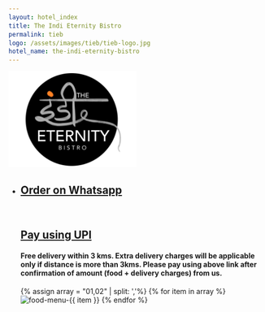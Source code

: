 ```yaml
---
layout: hotel_index
title: The Indi Eternity Bistro
permalink: tieb
logo: /assets/images/tieb/tieb-logo.jpg
hotel_name: the-indi-eternity-bistro
---
```

<img src="/assets/images/tieb/tieb-logo.jpg" height="50%" width="50%">
<ul>
<li> 
<h2>
<a href="https://api.whatsapp.com/send?phone=+919834618102&text=Welcome+to+%F0%9F%8D%94%F0%9F%8D%9F%2AThe+Indi+Eternity+Bistro%2A%F0%9F%8D%9F%F0%9F%8D%94%0D%0ATo+order+delicious+food+from+us+please+fill+the+below+information+and+hit+send%F0%9F%98%8A%0D%0A%0D%0AMy+name%3A%E2%80%A8%0D%0A%0D%0AMy+order+details%3A+%0D%0A%0D%0A%E2%80%A8%E2%80%A8My+full+address%3A%0D%0A%0D%0APay+using+UPI%3A+virajgophan%40okicici">Order on Whatsapp</a>
</h2>
<br>
<h2><a href="upi://pay?pa=virajgophan@okicici&amp;pn=Viraj Gophan&amp;cu=INR&amp;mc=&amp;tr=1234&amp;tn=Paying+The+Indi+Eternity+Bistro" class="upi-pay1">Pay using UPI</a>
</h2>
<h4>Free delivery within 3 kms. Extra delivery charges will be applicable only if distance is more than 3kms. Please pay using above link after confirmation of amount (food + delivery charges) from us.</h4>
</li>
  {% assign array = "01,02" | split: ','%}
{% for item in array %}
  <img src="/assets/images/tieb/food/{{ item }}-food.jpg" alt="food-menu-{{ item }}" class="food-menu"/>
{% endfor %}
</ul>
